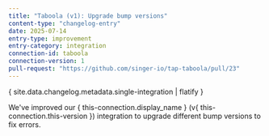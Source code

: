 ```yaml
---
title: "Taboola (v1): Upgrade bump versions"
content-type: "changelog-entry"
date: 2025-07-14
entry-type: improvement
entry-category: integration
connection-id: taboola
connection-version: 1
pull-request: "https://github.com/singer-io/tap-taboola/pull/23"
---
```

{ site.data.changelog.metadata.single-integration | flatify }

We've improved our { this-connection.display_name } (v{ this-connection.this-version }) integration to upgrade different bump versions to fix errors.